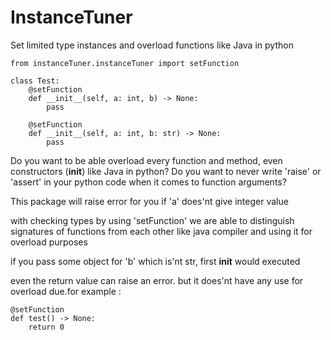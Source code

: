 # InstanceTuner
Set limited type instances and overload functions like Java in python

    from instanceTuner.instanceTuner import setFunction
    
    class Test:
        @setFunction
        def __init__(self, a: int, b) -> None:
            pass
        
        @setFunction
        def __init__(self, a: int, b: str) -> None:
            pass

Do you want to be able overload every function and method, even constructors (__init__) like Java in python?
Do you want to never write 'raise' or 'assert' in your python code when it comes to function arguments?

This package will raise error for you if 'a' does'nt give integer value 

with checking types by using 'setFunction' we are able to distinguish signatures of functions from each other like java compiler and using it for overload purposes

if you pass some object for 'b' which is'nt str, first __init__ would executed 

even the return value can raise an error. but it does'nt have any use for overload due.for example :

    @setFunction
    def test() -> None:
        return 0

